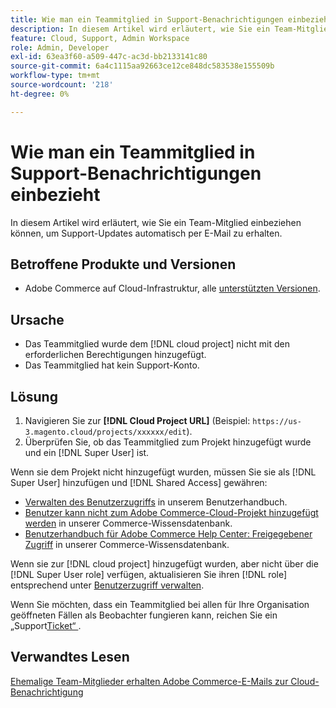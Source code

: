 ```yaml
---
title: Wie man ein Teammitglied in Support-Benachrichtigungen einbezieht
description: In diesem Artikel wird erläutert, wie Sie ein Team-Mitglied in Support-Benachrichtigungen einbeziehen.
feature: Cloud, Support, Admin Workspace
role: Admin, Developer
exl-id: 63ea3f60-a509-447c-ac3d-bb2133141c80
source-git-commit: 6a4c1115aa92663ce12ce848dc583538e155509b
workflow-type: tm+mt
source-wordcount: '218'
ht-degree: 0%

---
```


# Wie man ein Teammitglied in Support-Benachrichtigungen einbezieht

In diesem Artikel wird erläutert, wie Sie ein Team-Mitglied einbeziehen können, um Support-Updates automatisch per E-Mail zu erhalten.

## Betroffene Produkte und Versionen

* Adobe Commerce auf Cloud-Infrastruktur, alle [unterstützten Versionen](https://www.adobe.com/content/dam/cc/en/legal/terms/enterprise/pdfs/Adobe-Commerce-Software-Lifecycle-Policy.pdf).

## Ursache

* Das Teammitglied wurde dem [!DNL cloud project] nicht mit den erforderlichen Berechtigungen hinzugefügt.
* Das Teammitglied hat kein Support-Konto.

## Lösung

1. Navigieren Sie zur **[!DNL Cloud Project URL]** (Beispiel: `https://us-3.magento.cloud/projects/xxxxxx/edit`).
1. Überprüfen Sie, ob das Teammitglied zum Projekt hinzugefügt wurde und ein [!DNL Super User] ist.

Wenn sie dem Projekt nicht hinzugefügt wurden, müssen Sie sie als [!DNL Super User] hinzufügen und [!DNL Shared Access] gewähren:

* [Verwalten des Benutzerzugriffs](https://experienceleague.adobe.com/docs/commerce-cloud-service/user-guide/project/user-access.html) in unserem Benutzerhandbuch.
* [Benutzer kann nicht zum Adobe Commerce-Cloud-Projekt hinzugefügt werden](https://experienceleague.adobe.com/docs/commerce-knowledge-base/kb/troubleshooting/miscellaneous/unable-add-user-adobe-commerce-cloud-project.html) in unserer Commerce-Wissensdatenbank.
* [Benutzerhandbuch für Adobe Commerce Help Center: Freigegebener Zugriff](https://experienceleague.adobe.com/docs/commerce-knowledge-base/kb/help-center-guide/magento-help-center-user-guide.html#shared-access) in unserer Commerce-Wissensdatenbank.

Wenn sie zur [!DNL cloud project] hinzugefügt wurden, aber nicht über die [!DNL Super User role] verfügen, aktualisieren Sie ihren [!DNL role] entsprechend unter [Benutzerzugriff verwalten](https://experienceleague.adobe.com/docs/commerce-cloud-service/user-guide/project/user-access.html).

Wenn Sie möchten, dass ein Teammitglied bei allen für Ihre Organisation geöffneten Fällen als Beobachter fungieren kann, reichen Sie ein „Support[Ticket“ ](https://experienceleague.adobe.com/home?lang=en&amp;support-tab=home#support).

## Verwandtes Lesen

[Ehemalige Team-Mitglieder erhalten Adobe Commerce-E-Mails zur Cloud-Benachrichtigung](https://experienceleague.adobe.com/docs/commerce-knowledge-base/kb/troubleshooting/miscellaneous/former-teammembers-receive-cloud-notification-emails.html)
